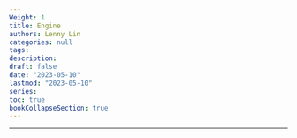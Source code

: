 ```yaml
---
Weight: 1
title: Engine
authors: Lenny Lin
categories: null
tags: 
description: 
draft: false
date: "2023-05-10"
lastmod: "2023-05-10"
series:
toc: true
bookCollapseSection: true
---
```



<!--more-->

---




